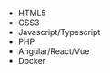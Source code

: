 - HTML5
- CSS3
- Javascript/Typescript
- PHP
- Angular/React/Vue
- Docker



<!---
- 👋 Hi, I’m @rastislav-kapko
- 👀 I’m interested in programming and IT stuff.
- 🌱 I’m currently learning HTML5, CSS3, javascript, typescript, angular, react, vue.js, docker, linux, cloud technologies and php. I love web development.
- 💞️ I’m looking to collaborate on some smaller project for begginers. I wanna improve myself. 
- 📫 How to reach me rastislav.kapko@gmail.com


rastislav-kapko/rastislav-kapko is a ✨ special ✨ repository because its `README.md` (this file) appears on your GitHub profile.
You can click the Preview link to take a look at your changes.
--->
